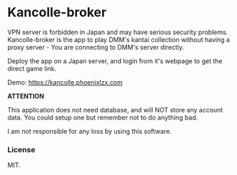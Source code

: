 Kancolle-broker
===============

VPN server is forbidden in Japan and may have serious security problems. Kancolle-broker is the app to play DMM's kantai collection without having a proxy server - You are connecting to DMM's server directly.

Deploy the app on a Japan server, and login from it's webpage to get the direct game link.

Demo: https://kancolle.phoenixlzx.com

**ATTENTION**

This application does not need database, and will NOT store any account data. You could setup one but remember not to do anything bad.

I am not responsible for any loss by using this software.

### License

MIT.

